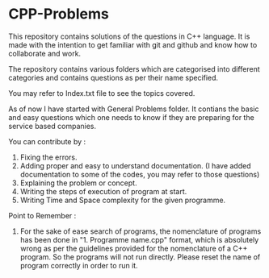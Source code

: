 # CPP-Problems
This repository contains solutions of the questions in C++ language. It is made with the intention to get familiar with git and github and know how to collaborate and work.

The repository contains various folders which are categorised into different categories and contains questions as per their name specified.

You may refer to Index.txt file to see the topics covered.

As of now I have started with General Problems folder. It contians the basic and easy questions which one needs to know if they are preparing for the service based companies.

You can contribute by :
1. Fixing the errors.
2. Adding proper and easy to understand documentation. (I have added documentation to some of the codes, you may refer to those questions)
3. Explaining the problem or concept.
4. Writing the steps of execution of program at start.
5. Writing Time and Space complexity for the given programme.

Point to Remember :
1. For the sake of ease search of programs, the nomenclature of programs has been done in "1. Programme name.cpp" format, which is absolutely wrong as per the guidelines provided    for the nomenclature of a C++ program. So the programs will not run directly. Please reset the name of program correctly in order to run it. 
